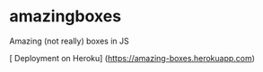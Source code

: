 amazingboxes
============

Amazing (not really) boxes in JS


[ Deployment on Heroku] (https://amazing-boxes.herokuapp.com)

